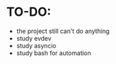 # TO-DO:
  - the project still can't do anything
  - study evdev
  - study asyncio
  - study bash for automation 
